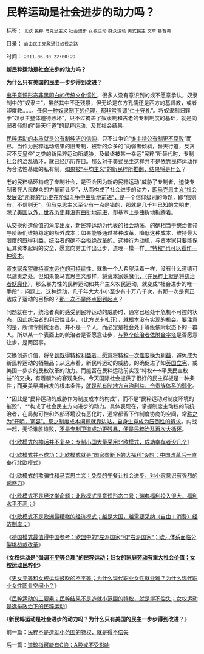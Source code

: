 # 民粹运动是社会进步的动力吗？

标签： `北欧` `民粹` `马克思主义` `社会进步` `女权运动` `群众运动` `美式民主` `文革` `基督教` 

目录： `自由民主宪政通往奴役之路`

时间： `2011-06-30 22:00:29`

**新民粹运动是社会进步的动力吗？**

**为什么只有美国的民主一步步得到改进**？

[出于意识形态非黑即白的传统文化惯性](../../../2010/10/20/意识形态的权威必定非黑即白;辩证法还能颠倒黑白；.md)，很多人没有意识到的或不愿意承认，奴隶制中的“奴隶主”，虽然其中不乏残暴，但无论是东方孔儒还是西方的基督教，或者印度教……，[任何一种奴隶制下的伦理，都非常强调“仁＋守礼](../../../2011/5/5/奴隶主大多数是仁慈的，道德是高尚的.md)”。将奴隶制归罪于“奴隶主整体道德败坏”，只不过掩盖了奴隶制和古老的专制制度的基础，就是向弱者倾斜的“替天行道”的民粹运动，及其社会结果。

[民粹运动的本质就是公有制纯洁的信仰](../../../2011/5/20/城乡结合部黑社会化的原因是土地财政.md)，只不过争论“[谁主持公有制更不腐败](../../../2009/12/5/无私的社会是不能反腐败的.md)”而已。当作为民粹运动结果的旧专制，被新的众多的“向弱者倾斜，替天行道，反贪官不反皇帝”之类的新民粹运动所威胁，及最终被某一幸运“民粹”所替代时，专制社会的治乱循环，就已经历历在目。那么对于美式民主这样并不是依靠民粹运动作为合法性基础的私有制，[如果被“平均主义”的新民粹所推翻，结果将是什么](../../../2010/3/19/魔鬼三招！中国顶得了几招？.md)？

老的民粹循环构成了专制社会，是否会因为新的民粹运动“威胁了专制者，迫使专制者在人民群众的力量前让步”，从而构成了社会进步的动力，[即马克思主义“社会发展论”所称的“历史在阶级斗争中曲折地前进”，](../../../2009/9/14/历史蒙太奇的反垄断和社会主义公有制.md)是一个信仰级别的命题，即“信则有，不信则无”。但马克思主义至少有一点是错的，那就是几千年已知的文明史，[除了美国以外，世界历史并没有曲折地前进](../../../2010/3/19/魔鬼三招几乎征服了美国.md)，却基本上是曲折地折腾着。

从交换创造价值的角度出发，[新民粹运动为代表的社会动荡](../../../2010/9/21/讲民主首先不要“闹民粹”.md)，的确相当于统治者领导阶级们维持稳定的额外成本；如果能够通过某种改革，降低这种成本，维持最大限度的既得利益，统治者的确不会拒绝改革的。这种行为动机，与资本家只要能保证其资本起码的安全，愿意向劳工作出让步，道理一模一样[。“特权”也可以看作一种资本](../../../2009/8/28/已得利益者不是敌人而是盟友！.md)。

[资本家希望维持资本运作的可持续性](../../../2011/5/31/工团主义：资本家“逐权不成”方“逐利”.md)，就象一个人希望活着一样，没有什么道德可以谴责之处。但如果象马克思主义那样，[将资本家妖魔化，（在民粹上就是将统治者妖魔化](../../../2009/5/8/妖魔化敌视与铁板一块.md)），那么暴力性的民粹运动如共产主义农民运动，就变成“社会进步的唯一手段”；问题上，这种运动，几千年大大小小至少有十万八千次，有那一次是真正达成了运动的目标的？[那一次不是终点回到起点](../../../2011/3/11/光荣革命的敌人和治乱循环.md)？

问题就在于，统治者真的感受到民粹运动的威胁时，通常已经处于危机不可控的状态，[因此统治者的利已性让步，（比方说卡扎菲），就根本没有实现的机会](../../../2011/4/16/“全国大选”不是独裁和内战的消毒剂.md)。要注意的是，所谓专制统治者，并不是一个人，而必定是社会处于等级依附状态下的一群人。所以某一个表面上的统治者是否愿意让步，[与整个统治者依附金字塔](../../../2010/11/30/孔庆东老师玩政治是举重若轻啊.md)是否愿意让步，是两回事。

交换创造价值，将令[到既得特权利益者，愿意将特权一次性变换为利益](../../../2009/5/25/魔戒！世界上根本没有绝对的权力～！.md)，避免成为新民粹运动的牺牲品；从这点看，新民粹运动的威胁，的确促进了如[英国立宪](http://blog.sina.com.cn/s/blog_5563a64d0100cwlk.html)，或美国一步步的民权改革的动力。而能否在民粹运动前实现“特权<——>平民民主权益”的交换，有着额外的客观条件。今天国际社会提供了很好的民主样板是一种条件；而英美早期自发的根本条件，[就是私有制地方自治利益，令贵族体系的弱化](../../../2011/3/16/美国的户籍制度和民粹运动.md)。

**因此是“民粹运动的威胁作为制度成本的构成”，而不是“民粹运动对制度环境的摧毁”，**构成了社会民主方向进步的动力。具体表现在，掌握制度主动权的前统治者，在局势可控和外部环境没有恶化时，通常都留下作制度协商的空间，常[称之为“开明，宽容”。反之制度成本问题就靠边站，自身生存成为压倒性的诉求](../../../2011/1/30/如何面对言论开放的危险过渡期和临界红线？.md)。内战一起，无论谁胜谁败，[不是专制卫道成功更残暴，便是民粹治乱再次大循环](../../../2011/4/30/贪污不是问题，独裁是小问题;(谈也门).md)。

《[北欧模式的神话并不复杂；专制小国大量采用北欧模式，成功幸存者没几个](../../../2011/6/27/北欧模式的神话并不复杂.md)》

《[北欧模式并不成功；北欧模式就是“国家垄断下的大福利”设想；中国改革后一直奉行北欧模式](../../../2011/6/27/不成功的北欧模式的神话背景.md)》

《[北欧模式的欺骗性和马克思主义；免费的午餐让社会进步，对小农意识有强烈的诱惑力](../../../2011/6/28/广州乳业有良心的奸商.md)》

《[北欧模式不是经济学命题；北欧模式是意识形态口号；瑞典福利投入很大，福利水平不高；](../../../2011/6/28/北欧模式不是经济学命题.md)》

《[北欧模式不是欧洲最糟糕的经济模式；越是大国，越需要采纳（自由＋消费）经济制度；](../../../2011/6/28/向北欧模式学习的南欧最糟糕.md)》

《[德国模式最值得中国参考；欧盟中的“左派国家”和“右派国家”；欧元体系面临分裂挑战或改革](../../../2011/6/29/德国模式最值得中国参考.md)》

《[**女权运动是“强调不平等合理”的民粹运动；妇女的家庭劳动有重大社会价值；女权运动民粹化**](../../../2011/6/29/基督教的女权运动愚昧落后.md)》

《[男女平等和女权运动鼓吹的不平等；为什么现代职业女性就业难？为什么现代职业女性职业空间小？](../../../2011/6/30/男女平等和女权运动鼓吹的不平等.md)》

《[民粹运动的三要素；民粹结果不是造就小范围的特权，就是得不偿失；女权运动是选举政治下的民粹运动](../../../2011/6/30/民粹不是造就小范围的特权，就是得不偿失.md)》

《**新民粹运动是社会进步的动力吗？为什么只有美国的民主一步步得到改进**？》



前一篇：[民粹不是造就小范围的特权，就是得不偿失](../../../2011/6/30/民粹不是造就小范围的特权，就是得不偿失.md)

后一篇：[道琼指可能有C浪；A股或不受影响](../../../2011/7/1/道琼指可能有C浪；A股或不受影响.md)